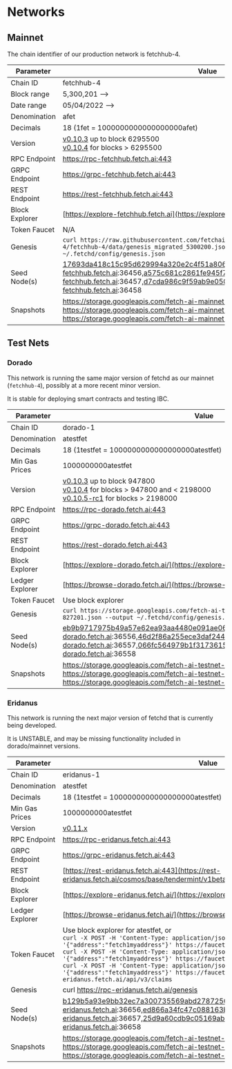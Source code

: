 # Networks

## Mainnet

The chain identifier of our production network is fetchhub-4.

| Parameter      | Value |
| -------------- | ----- |
| Chain ID       | fetchhub-4 |
| Block range    | 5,300,201 --> |
| Date range     | 05/04/2022 --> |
| Denomination   | afet |
| Decimals       | 18 (1fet = 1000000000000000000afet) |
| Version        | [v0.10.3](https://github.com/fetchai/fetchd/releases/tag/v0.10.3) up to block 6295500 <br/> [v0.10.4](https://github.com/fetchai/fetchd/releases/tag/v0.10.4) for blocks > 6295500 |
| RPC Endpoint   | <https://rpc-fetchhub.fetch.ai:443> |
| GRPC Endpoint  | <https://grpc-fetchhub.fetch.ai:443> |
| REST Endpoint  | <https://rest-fetchhub.fetch.ai:443> |
| Block Explorer | [https://explore-fetchhub.fetch.ai](https://explore-fetchhub.fetch.ai) |
| Token Faucet   | N/A |
| Genesis        | `curl https://raw.githubusercontent.com/fetchai/genesis-fetchhub/fetchhub-4/fetchhub-4/data/genesis_migrated_5300200.json --output ~/.fetchd/config/genesis.json` |
| Seed Node(s)   | 17693da418c15c95d629994a320e2c4f51a8069b@connect-fetchhub.fetch.ai:36456,a575c681c2861fe945f77cb3aba0357da294f1f2@connect-fetchhub.fetch.ai:36457,d7cda986c9f59ab9e05058a803c3d0300d15d8da@connect-fetchhub.fetch.ai:36458 |
| Snapshots      | <https://storage.googleapis.com/fetch-ai-mainnet-snapshots/fetchhub-4-pruned.tgz> <br /> <https://storage.googleapis.com/fetch-ai-mainnet-snapshots/fetchhub-4-full.tgz> <br /> <https://storage.googleapis.com/fetch-ai-mainnet-snapshots/fetchhub-4-archive.tgz> |

## Test Nets

### Dorado

This network is running the same major version of fetchd as our mainnet (`fetchhub-4`), possibly at a more recent minor version.

It is stable for deploying smart contracts and testing IBC.

| Parameter       | Value  |
| --------------- | ------ |
| Chain ID        | dorado-1 |
| Denomination    | atestfet |
| Decimals        | 18 (1testfet = 1000000000000000000atestfet) |
| Min Gas Prices  | 1000000000atestfet |
| Version         | [v0.10.3](https://github.com/fetchai/fetchd/releases/tag/v0.10.3) up to block 947800 <br/> [v0.10.4](https://github.com/fetchai/fetchd/releases/tag/v0.10.4) for blocks > 947800 and < 2198000 <br/> [v0.10.5-rc1](https://github.com/fetchai/fetchd/releases/tag/v0.10.5-rc1) for blocks > 2198000 |
| RPC Endpoint    | <https://rpc-dorado.fetch.ai:443> |
| GRPC Endpoint   | <https://grpc-dorado.fetch.ai:443> |
| REST Endpoint   | <https://rest-dorado.fetch.ai:443> |
| Block Explorer  | [https://explore-dorado.fetch.ai/](https://explore-dorado.fetch.ai/) |
| Ledger Explorer | [https://browse-dorado.fetch.ai/](https://browse-dorado.fetch.ai/) |
| Token Faucet    | Use block explorer |
| Genesis         | `curl https://storage.googleapis.com/fetch-ai-testnet-genesis/genesis-dorado-827201.json --output ~/.fetchd/config/genesis.json` |
| Seed Node(s)    | eb9b9717975b49a57e62ea93aa4480e091ae0660@connect-dorado.fetch.ai:36556,46d2f86a255ece3daf244e2ca11d5be0f16cb633@connect-dorado.fetch.ai:36557,066fc564979b1f3173615f101b62448ac7e00eb1@connect-dorado.fetch.ai:36558 |
| Snapshots       | <https://storage.googleapis.com/fetch-ai-testnet-snapshots/dorado-pruned.tgz> <br /> <https://storage.googleapis.com/fetch-ai-testnet-snapshots/dorado-full.tgz> <br /> <https://storage.googleapis.com/fetch-ai-testnet-snapshots/dorado-archive.tgz> |

### Eridanus

This network is running the next major version of fetchd that is currently being developed.

It is UNSTABLE, and may be missing functionality included in dorado/mainnet versions.

| Parameter       | Value  |
| --------------- | ------ |
| Chain ID        | eridanus-1 |
| Denomination    | atestfet |
| Decimals        | 18 (1testfet = 1000000000000000000atestfet) |
| Min Gas Prices  | 1000000000atestfet |
| Version         | [v0.11.x](https://github.com/fetchai/fetchd/tree/release/v0.11.x) |
| RPC Endpoint    | <https://rpc-eridanus.fetch.ai:443> |
| GRPC Endpoint   | <https://grpc-eridanus.fetch.ai:443> |
| REST Endpoint   | [https://rest-eridanus.fetch.ai:443](https://rest-eridanus.fetch.ai/cosmos/base/tendermint/v1beta1/node_info) |
| Block Explorer  | [https://explore-eridanus.fetch.ai/](https://explore-eridanus.fetch.ai/) |
| Ledger Explorer | [https://browse-eridanus.fetch.ai/](https://browse-eridanus.fetch.ai/) |
| Token Faucet    | Use block explorer for atestfet, or <br /> `curl -X POST -H 'Content-Type: application/json' -d '{"address":"fetch1myaddress"}' https://faucet-eridanus.fetch.ai/api/v3/claims` <br /> `curl -X POST -H 'Content-Type: application/json' -d '{"address":"fetch1myaddress"}' https://faucet-lrn-eridanus.fetch.ai/api/v3/claims` <br /> `curl -X POST -H 'Content-Type: application/json' -d '{"address":"fetch1myaddress"}' https://faucet-mobx-eridanus.fetch.ai/api/v3/claims` |
| Genesis         | curl https://rpc-eridanus.fetch.ai/genesis | jq '.result.genesis' > ~/.fetchd/config/genesis.json |
| Seed Node(s)    | b129b5a93e9bb32ec7a300735569abd278725046@connect-eridanus.fetch.ai:36656,ed866a34fc47c088163b539ce8c89e0334f90468@connect-eridanus.fetch.ai:36657,25d9a60cdb9c05169ab9665793d0031d5864fd02@connect-eridanus.fetch.ai:36658 |
| Snapshots       | <https://storage.googleapis.com/fetch-ai-testnet-snapshots/eridanus-pruned.tgz> <br /> <https://storage.googleapis.com/fetch-ai-testnet-snapshots/eridanus-full.tgz> <br /> <https://storage.googleapis.com/fetch-ai-testnet-snapshots/eridanus-archive.tgz> |
